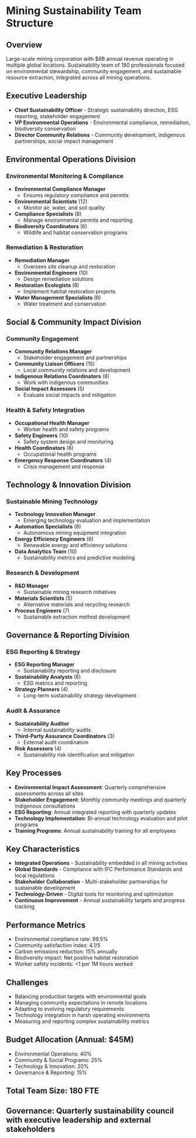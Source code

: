 # Mining Sustainability Team Structure

## Overview
Large-scale mining corporation with $8B annual revenue operating in multiple global locations. Sustainability team of 180 professionals focused on environmental stewardship, community engagement, and sustainable resource extraction, integrated across all mining operations.

## Executive Leadership
- **Chief Sustainability Officer** - Strategic sustainability direction, ESG reporting, stakeholder engagement
- **VP Environmental Operations** - Environmental compliance, remediation, biodiversity conservation
- **Director Community Relations** - Community development, indigenous partnerships, social impact management

## Environmental Operations Division

### Environmental Monitoring & Compliance
- **Environmental Compliance Manager**
  - Ensures regulatory compliance and permits
- **Environmental Scientists** (12)
  - Monitor air, water, and soil quality
- **Compliance Specialists** (8)
  - Manage environmental permits and reporting
- **Biodiversity Coordinators** (6)
  - Wildlife and habitat conservation programs

### Remediation & Restoration
- **Remediation Manager**
  - Oversees site cleanup and restoration
- **Environmental Engineers** (10)
  - Design remediation solutions
- **Restoration Ecologists** (8)
  - Implement habitat restoration projects
- **Water Management Specialists** (6)
  - Water treatment and conservation

## Social & Community Impact Division

### Community Engagement
- **Community Relations Manager**
  - Stakeholder engagement and partnerships
- **Community Liaison Officers** (15)
  - Local community relations and development
- **Indigenous Relations Coordinators** (8)
  - Work with indigenous communities
- **Social Impact Assessors** (5)
  - Evaluate social impacts and mitigation

### Health & Safety Integration
- **Occupational Health Manager**
  - Worker health and safety programs
- **Safety Engineers** (10)
  - Safety system design and monitoring
- **Health Coordinators** (6)
  - Occupational health programs
- **Emergency Response Coordinators** (4)
  - Crisis management and response

## Technology & Innovation Division

### Sustainable Mining Technology
- **Technology Innovation Manager**
  - Emerging technology evaluation and implementation
- **Automation Specialists** (8)
  - Autonomous mining equipment integration
- **Energy Efficiency Engineers** (6)
  - Renewable energy and efficiency solutions
- **Data Analytics Team** (10)
  - Sustainability metrics and predictive modeling

### Research & Development
- **R&D Manager**
  - Sustainable mining research initiatives
- **Materials Scientists** (5)
  - Alternative materials and recycling research
- **Process Engineers** (7)
  - Sustainable extraction method development

## Governance & Reporting Division

### ESG Reporting & Strategy
- **ESG Reporting Manager**
  - Sustainability reporting and disclosure
- **Sustainability Analysts** (6)
  - ESG metrics and reporting
- **Strategy Planners** (4)
  - Long-term sustainability strategy development

### Audit & Assurance
- **Sustainability Auditor**
  - Internal sustainability audits
- **Third-Party Assurance Coordinators** (3)
  - External audit coordination
- **Risk Assessors** (4)
  - Sustainability risk identification and mitigation

## Key Processes
- **Environmental Impact Assessment**: Quarterly comprehensive assessments across all sites
- **Stakeholder Engagement**: Monthly community meetings and quarterly indigenous consultations
- **ESG Reporting**: Annual integrated reporting with quarterly updates
- **Technology Implementation**: Bi-annual technology evaluation and pilot programs
- **Training Programs**: Annual sustainability training for all employees

## Key Characteristics
- **Integrated Operations** - Sustainability embedded in all mining activities
- **Global Standards** - Compliance with IFC Performance Standards and local regulations
- **Stakeholder Collaboration** - Multi-stakeholder partnerships for sustainable development
- **Technology-Driven** - Digital tools for monitoring and optimization
- **Continuous Improvement** - Annual sustainability targets and progress tracking

## Performance Metrics
- Environmental compliance rate: 99.5%
- Community satisfaction index: 4.1/5
- Carbon emissions reduction: 15% annually
- Biodiversity impact: Net positive habitat restoration
- Worker safety incidents: <1 per 1M hours worked

## Challenges
- Balancing production targets with environmental goals
- Managing community expectations in remote locations
- Adapting to evolving regulatory requirements
- Technology integration in harsh operating environments
- Measuring and reporting complex sustainability metrics

## Budget Allocation (Annual: $45M)
- Environmental Operations: 40%
- Community & Social Programs: 25%
- Technology & Innovation: 20%
- Governance & Reporting: 15%

## Total Team Size: 180 FTE
## Governance: Quarterly sustainability council with executive leadership and external stakeholders
